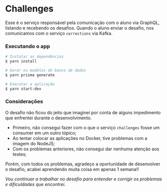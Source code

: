 # Challenges

Esse é o serviço responsável pela comunicação com o aluno via GraphQL, listando e recebendo os desafios.
Quando o aluno enviar o desafio, nos comunicamos com o serviço `corrections` via Kafka.

### Executando o app

```bash
# Instalar as dependências
$ yarn install

# Gerar os modelos do banco de dados
$ yarn prisma generate

# Executar a aplicação
$ yarn start:dev
```

### Considerações

O desafio não ficou do jeito que imaginei por conta de alguns impedimento que enfrentei durante o desenvolvimento.

- Primeiro, não consegui fazer com o que o serviço `challenges` fosse um consumer em um outro tópico;
- Ao tentar colocar as aplicações no Docker, tive problemas com a imagem do NodeJS;
- Com os problemas anteriores, não consegui dar nenhuma atenção aos testes;

Porém, com todos os problemas, agradeço a oportunidade de desenvolver o desafio, acabei aprendendo muita coisa em apenas 1 semana!!

_Vou continuar a trabalhar no desafio para entender e corrigir os problemas e dificuldades que encontrei._
